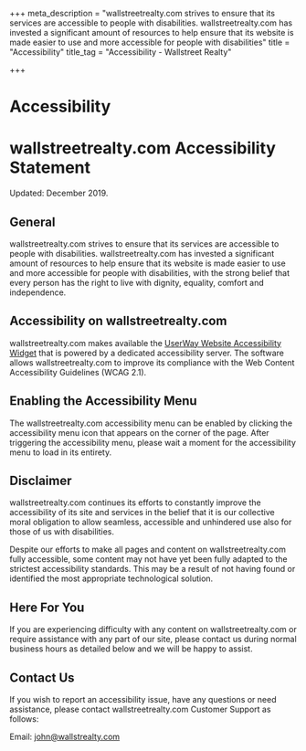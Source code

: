 +++
meta_description = "wallstreetrealty.com strives to ensure that its services are accessible to people with disabilities. wallstreetrealty.com has invested a significant amount of resources to help ensure that its website is made easier to use and more accessible for people with disabilities"
title = "Accessibility"
title_tag = "Accessibility - Wallstreet Realty"

+++
# Accessibility

# wallstreetrealty.com Accessibility Statement

Updated: December 2019.

## General

wallstreetrealty.com strives to ensure that its services are accessible to people with disabilities. wallstreetrealty.com has invested a significant amount of resources to help ensure that its website is made easier to use and more accessible for people with disabilities, with the strong belief that every person has the right to live with dignity, equality, comfort and independence.

## Accessibility on wallstreetrealty.com

wallstreetrealty.com makes available the [UserWay Website Accessibility Widget](https://userway.org/ "Free Website Accessibility Widget") that is powered by a dedicated accessibility server. The software allows wallstreetrealty.com to improve its compliance with the Web Content Accessibility Guidelines (WCAG 2.1).

## Enabling the Accessibility Menu

The wallstreetrealty.com accessibility menu can be enabled by clicking the accessibility menu icon that appears on the corner of the page. After triggering the accessibility menu, please wait a moment for the accessibility menu to load in its entirety.

## Disclaimer

wallstreetrealty.com continues its efforts to constantly improve the accessibility of its site and services in the belief that it is our collective moral obligation to allow seamless, accessible and unhindered use also for those of us with disabilities.

Despite our efforts to make all pages and content on wallstreetrealty.com fully accessible, some content may not have yet been fully adapted to the strictest accessibility standards. This may be a result of not having found or identified the most appropriate technological solution.

## Here For You

If you are experiencing difficulty with any content on wallstreetrealty.com or require assistance with any part of our site, please contact us during normal business hours as detailed below and we will be happy to assist.

## Contact Us

If you wish to report an accessibility issue, have any questions or need assistance, please contact wallstreetrealty.com Customer Support as follows:

Email: john@wallstrealty.com